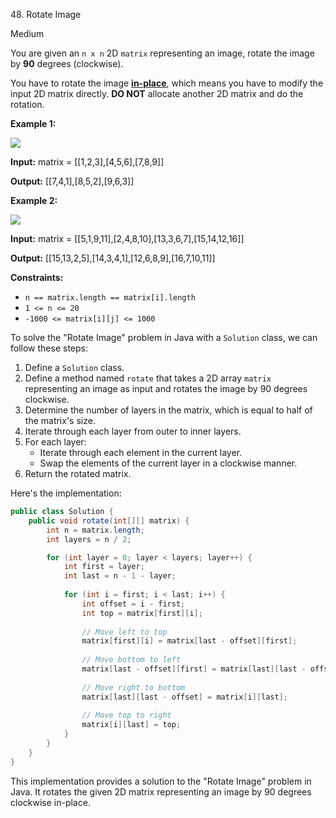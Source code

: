 48\. Rotate Image

Medium

You are given an `n x n` 2D `matrix` representing an image, rotate the image by **90** degrees (clockwise).

You have to rotate the image [**in-place**](https://en.wikipedia.org/wiki/In-place_algorithm), which means you have to modify the input 2D matrix directly. **DO NOT** allocate another 2D matrix and do the rotation.

**Example 1:**

![](https://assets.leetcode.com/uploads/2020/08/28/mat1.jpg)

**Input:** matrix = [[1,2,3],[4,5,6],[7,8,9]]

**Output:** [[7,4,1],[8,5,2],[9,6,3]] 

**Example 2:**

![](https://assets.leetcode.com/uploads/2020/08/28/mat2.jpg)

**Input:** matrix = [[5,1,9,11],[2,4,8,10],[13,3,6,7],[15,14,12,16]]

**Output:** [[15,13,2,5],[14,3,4,1],[12,6,8,9],[16,7,10,11]] 

**Constraints:**

*   `n == matrix.length == matrix[i].length`
*   `1 <= n <= 20`
*   `-1000 <= matrix[i][j] <= 1000`

To solve the "Rotate Image" problem in Java with a `Solution` class, we can follow these steps:

1. Define a `Solution` class.
2. Define a method named `rotate` that takes a 2D array `matrix` representing an image as input and rotates the image by 90 degrees clockwise.
3. Determine the number of layers in the matrix, which is equal to half of the matrix's size.
4. Iterate through each layer from outer to inner layers.
5. For each layer:
   - Iterate through each element in the current layer.
   - Swap the elements of the current layer in a clockwise manner.
6. Return the rotated matrix.

Here's the implementation:

```java
public class Solution {
    public void rotate(int[][] matrix) {
        int n = matrix.length;
        int layers = n / 2;

        for (int layer = 0; layer < layers; layer++) {
            int first = layer;
            int last = n - 1 - layer;
            
            for (int i = first; i < last; i++) {
                int offset = i - first;
                int top = matrix[first][i];
                
                // Move left to top
                matrix[first][i] = matrix[last - offset][first];
                
                // Move bottom to left
                matrix[last - offset][first] = matrix[last][last - offset];
                
                // Move right to bottom
                matrix[last][last - offset] = matrix[i][last];
                
                // Move top to right
                matrix[i][last] = top;
            }
        }
    }
}
```

This implementation provides a solution to the "Rotate Image" problem in Java. It rotates the given 2D matrix representing an image by 90 degrees clockwise in-place.
